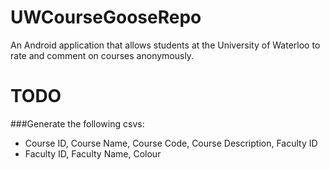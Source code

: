 UWCourseGooseRepo
=================

An Android application that allows students at the University of Waterloo to rate and comment on courses anonymously. 



TODO
====

###Generate the following csvs:
* Course ID, Course Name, Course Code, Course Description, Faculty ID
* Faculty ID, Faculty Name, Colour
